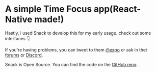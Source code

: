 # A simple Time Focus app(React-Native made!)

Hastly, I used Snack to develop this for my early usage.
check out some interfaces 👇


If you're having problems, you can tweet to them [@expo](https://twitter.com/expo) or ask in thei [forums](https://forums.expo.dev/c/expo-dev-tools/61) or [Discord](https://chat.expo.dev/).

Snack is Open Source. You can find the code on the [GitHub repo](https://github.com/expo/snack).
